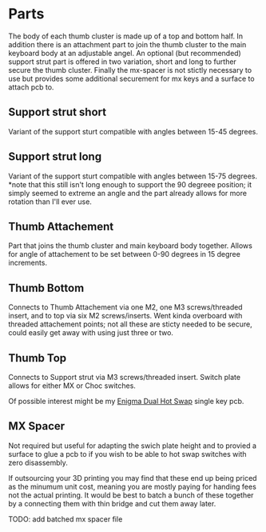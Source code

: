 # Parts
The body of each thumb cluster is made up of a top and bottom half. In addition there is an attachment part to join the thumb cluster to the main keyboard body at an adjustable angel. An optional (but recommended) support strut part is offered in two variation, short and long to further secure the thumb cluster. Finally the mx-spacer is not stictly necessary to use but provides some additional securement for mx keys and a surface to attach pcb to. 

## Support strut short
Variant of the support sturt compatible with angles between 15-45 degrees.

## Support strut long
Variant of the support sturt compatible with angles between 15-75 degrees.
*note that this still isn't long enough to support the 90 degreee position; it simply seemed to extreme an angle and the part already allows for more rotation than I'll ever use.

## Thumb Attachement 
Part that joins the thumb cluster and main keyboard body together. Allows for angle of attachement to be set between 0-90 degrees in 15 degree increments.

## Thumb Bottom 
Connects to Thumb Attachement via one M2, one M3 screws/threaded insert, and to top via six M2 screws/inserts. Went kinda overboard with threaded attachement points; not all these are sticty needed to be secure, could easily get away with using just three or two. 

## Thumb Top
Connects to Support strut via M3 screws/threaded insert. Switch plate allows for either MX or Choc switches.

Of possible interest might be my [Enigma Dual Hot Swap](https://github.com/mroukema/enigma-dual-hs) single key pcb.

## MX Spacer
Not required but useful for adapting the swich plate height and to provied a surface to glue a pcb to if you wish to be able to hot swap switches with zero disassembly. 

If outsourcing your 3D printing you may find that these end up being priced as the minumum unit cost, meaning you are mostly paying for handing fees not the actual printing. It would be best to batch a bunch of these together by a connecting them with thin bridge and cut them away later. 

TODO: add batched mx spacer file

